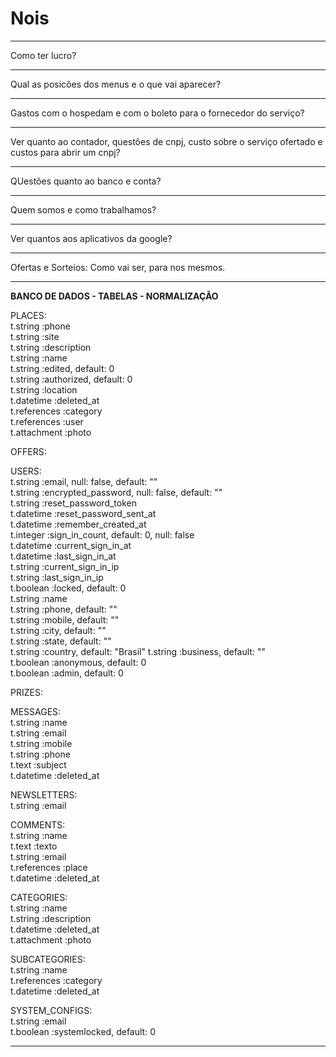 # Nois
___________________________________________________________________________________________________________________
Como ter lucro?
___________________________________________________________________________________________________________________
Qual as posicões dos menus e o que vai aparecer?
___________________________________________________________________________________________________________________
Gastos com o hospedam e com o boleto para o fornecedor do serviço?
___________________________________________________________________________________________________________________
Ver quanto ao contador, questões de cnpj, custo sobre o serviço ofertado e custos para abrir um cnpj?
___________________________________________________________________________________________________________________
QUestões quanto ao banco e conta?
___________________________________________________________________________________________________________________
Quem somos e como trabalhamos?
___________________________________________________________________________________________________________________
Ver quantos aos aplicativos da google?
___________________________________________________________________________________________________________________
Ofertas e Sorteios:
Como vai ser, para nos mesmos.

___________________________________________________________________________________________________________________
<b>BANCO DE DADOS - TABELAS - NORMALIZAÇÃO</b>

PLACES:</br>
  t.string :phone </br>
  t.string :site</br>
  t.string :description</br>
  t.string :name</br>
  t.string :edited, default: 0</br>
  t.string :authorized, default: 0</br>
  t.string :location</br>
  t.datetime :deleted_at</br>
  t.references :category</br>
  t.references :user</br>
  t.attachment :photo  </br>
  
OFFERS:

USERS:</br>
  t.string :email,              null: false, default: ""</br>
  t.string :encrypted_password, null: false, default: ""</br>
  t.string   :reset_password_token</br>
  t.datetime :reset_password_sent_at</br>
  t.datetime :remember_created_at</br>
  t.integer  :sign_in_count, default: 0, null: false</br>
  t.datetime :current_sign_in_at</br>
  t.datetime :last_sign_in_at</br>
  t.string   :current_sign_in_ip</br>
  t.string   :last_sign_in_ip</br>
  t.boolean :locked, default: 0</br>
  t.string :name</br>
  t.string :phone, default: ""</br>
  t.string :mobile, default: ""</br>
  t.string :city, default: ""</br>
  t.string :state, default: ""</br>
  t.string :country, default: "Brasil"
  t.string :business, default: ""</br>
  t.boolean :anonymous, default: 0</br>
  t.boolean :admin, default: 0</br>
      
PRIZES:

MESSAGES:</br>
  t.string :name</br>
	t.string :email</br>
	t.string :mobile</br>
	t.string :phone</br>
	t.text :subject</br>
  t.datetime :deleted_at</br>

NEWSLETTERS:</br>
  t.string :email</br>
  
COMMENTS:</br>
  t.string :name</br>
	t.text :texto</br>
	t.string :email</br>
	t.references :place</br>
	t.datetime :deleted_at</br>
	
CATEGORIES:</br>
  t.string :name</br>
	t.string :description</br>
	t.datetime :deleted_at</br>
	t.attachment :photo</br>
	
SUBCATEGORIES:</br>
  t.string :name</br>
	t.references :category</br>
	t.datetime :deleted_at</br>
	
SYSTEM_CONFIGS:</br>
  t.string :email</br>
	t.boolean :systemlocked, default: 0</br>
___________________________________________________________________________________________________________________


